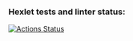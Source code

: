 ### Hexlet tests and linter status:
[![Actions Status](https://github.com/pythonabi/python-project-49/actions/workflows/hexlet-check.yml/badge.svg)](https://github.com/pythonabi/python-project-49/actions)